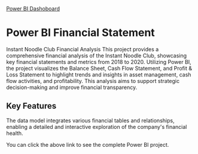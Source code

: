 [Power BI Dashoboard](https://app.powerbi.com/view?r=eyJrIjoiZjc2NjQ1YjgtYjQyMy00NzFiLThjZDctZGFkNTM4NGJjM2E4IiwidCI6ImQzM2I1MjRlLTAyMDEtNDY5Ni1hNjIzLWE5NTEzMjIyNmM4ZiJ9&pageName=ab700ef17a0c317697ca)

# Power BI Financial Statement

Instant Noodle Club Financial Analysis This project provides a comprehensive financial analysis of the Instant Noodle Club, showcasing key financial statements and metrics from 2018 to 2020. Utilizing Power BI, the project visualizes the Balance Sheet, Cash Flow Statement, and Profit & Loss Statement to highlight trends and insights in asset management, cash flow activities, and profitability. This analysis aims to support strategic decision-making and improve financial transparency.

## Key Features
The data model integrates various financial tables and relationships, enabling a detailed and interactive exploration of the company's financial health. 

You can click the above link to see the complete Power BI project.
